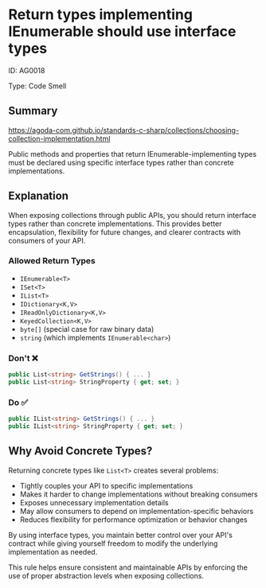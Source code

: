 ﻿# Return types implementing IEnumerable should use interface types

ID: AG0018

Type: Code Smell

## Summary

https://agoda-com.github.io/standards-c-sharp/collections/choosing-collection-implementation.html

Public methods and properties that return IEnumerable-implementing types must be declared using specific interface types rather than concrete implementations.

## Explanation

When exposing collections through public APIs, you should return interface types rather than concrete implementations. This provides better encapsulation, flexibility for future changes, and clearer contracts with consumers of your API.

### Allowed Return Types

- `IEnumerable<T>`
- `ISet<T>` 
- `IList<T>`
- `IDictionary<K,V>`
- `IReadOnlyDictionary<K,V>`
- `KeyedCollection<K,V>`
- `byte[]` (special case for raw binary data)
- `string` (which implements `IEnumerable<char>`)

### Don't ❌

```csharp
public List<string> GetStrings() { ... }
public List<string> StringProperty { get; set; }
```

### Do ✅

```csharp
public IList<string> GetStrings() { ... }
public IList<string> StringProperty { get; set; }
```

## Why Avoid Concrete Types?

Returning concrete types like `List<T>` creates several problems:

- Tightly couples your API to specific implementations
- Makes it harder to change implementations without breaking consumers
- Exposes unnecessary implementation details
- May allow consumers to depend on implementation-specific behaviors
- Reduces flexibility for performance optimization or behavior changes

By using interface types, you maintain better control over your API's contract while giving yourself freedom to modify the underlying implementation as needed.

This rule helps ensure consistent and maintainable APIs by enforcing the use of proper abstraction levels when exposing collections.